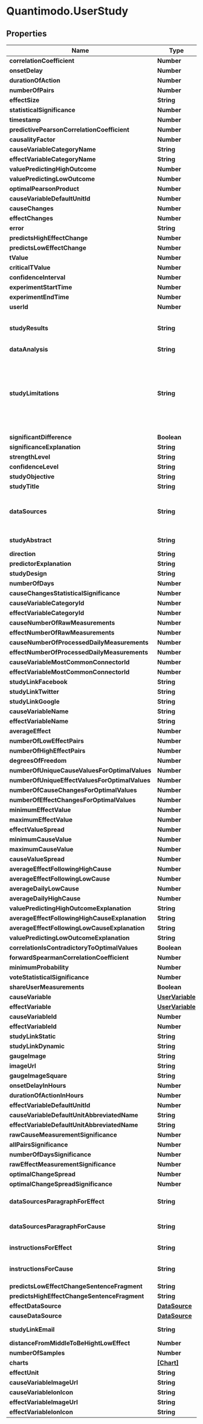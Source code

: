 # Quantimodo.UserStudy

## Properties
Name | Type | Description | Notes
------------ | ------------- | ------------- | -------------
**correlationCoefficient** | **Number** | Example: -0.173 | [optional] 
**onsetDelay** | **Number** | Example: 0 | [optional] 
**durationOfAction** | **Number** | Example: 604800 | [optional] 
**numberOfPairs** | **Number** | Example: 1011 | [optional] 
**effectSize** | **String** | Example: weakly negative | [optional] 
**statisticalSignificance** | **Number** | Example: 0.83333333333333 | [optional] 
**timestamp** | **Number** | Example: 1502255174 | [optional] 
**predictivePearsonCorrelationCoefficient** | **Number** | Example: -0.173 | [optional] 
**causalityFactor** | **Number** | Example: -0.173 | [optional] 
**causeVariableCategoryName** | **String** | Example: Sleep | [optional] 
**effectVariableCategoryName** | **String** | Example: Emotions | [optional] 
**valuePredictingHighOutcome** | **Number** | Example: 6.79 | [optional] 
**valuePredictingLowOutcome** | **Number** | Example: 7.54 | [optional] 
**optimalPearsonProduct** | **Number** | Example: 0.074088026546601 | [optional] 
**causeVariableDefaultUnitId** | **Number** | Example: 34 | [optional] 
**causeChanges** | **Number** | Example: 1010 | [optional] 
**effectChanges** | **Number** | Example: 521 | [optional] 
**error** | **String** | Example: optimalPearsonProduct is not defined | [optional] 
**predictsHighEffectChange** | **Number** | Example: 3.54 | [optional] 
**predictsLowEffectChange** | **Number** | Example: -3.25 | [optional] 
**tValue** | **Number** | Example: 5.525102310162 | [optional] 
**criticalTValue** | **Number** | Example: 1.646 | [optional] 
**confidenceInterval** | **Number** | Example: 0.055165978848875 | [optional] 
**experimentStartTime** | **Number** | Example: 1336267020 | [optional] 
**experimentEndTime** | **Number** | Example: 1491024591 | [optional] 
**userId** | **Number** | Example: 230 | [optional] 
**studyResults** | **String** | Example: This analysis suggests that higher Sleep Duration (Sleep) generally predicts lower Overall Mood (p &#x3D; 0).  Overall Mood is, on average, 3.54%  higher after around 6.79 Sleep Duration.  After an onset delay of 168 hours, Overall Mood is, on average, 3.25%  lower than its average over the 168 hours following around 7.54 Sleep Duration.  1011 data points were used in this analysis.  The value for Sleep Duration changed 1010 times, effectively running 505 separate natural experiments.  The top quartile outcome values are preceded by an average 6.79 h of Sleep Duration.  The bottom quartile outcome values are preceded by an average 7.54 h of Sleep Duration.  Forward Pearson Correlation Coefficient was -0.173 (p&#x3D;0, 95% CI -0.228 to -0.118 onset delay &#x3D; 0 hours, duration of action &#x3D; 168 hours) .  The Reverse Pearson Correlation Coefficient was 0 (P&#x3D;0, 95% CI -0.055 to 0.055, onset delay &#x3D; -0 hours, duration of action &#x3D; -168 hours). When the Sleep Duration value is closer to 6.79 h than 7.54 h, the Overall Mood value which follows is, on average, 3.54%  percent higher than its typical value.  When the Sleep Duration value is closer to 7.54 h than 6.79 h, the Overall Mood value which follows is 0% lower than its typical value.  Overall Mood is 2.62/5 (4% lower) on average after days with around 8.8 h Sleep Duration  Overall Mood is 2.82/5 (3% higher) on average after days with around 5.93 h Sleep Duration | [optional] 
**dataAnalysis** | **String** | Example: It was assumed that 0 hours would pass before a change in Sleep Duration would produce an observable change in Overall Mood.  It was assumed that Sleep Duration could produce an observable change in Overall Mood for as much as 7 days after the stimulus event.   | [optional] 
**studyLimitations** | **String** | Example: As with any human experiment, it was impossible to control for all potentially confounding variables.                           Correlation does not necessarily imply correlation.  We can never know for sure if one factor is definitely the cause of an outcome.               However, lack of correlation definitely implies the lack of a causal relationship.  Hence, we can with great              confidence rule out non-existent relationships. For instance, if we discover no relationship between mood             and an antidepressant this information is just as or even more valuable than the discovery that there is a relationship.              &lt;br&gt;             &lt;br&gt;                         We can also take advantage of several characteristics of time series data from many subjects  to infer the likelihood of a causal relationship if we do find a correlational relationship.              The criteria for causation are a group of minimal conditions necessary to provide adequate evidence of a causal relationship between an incidence and a possible consequence.             The list of the criteria is as follows:             &lt;br&gt;             1. Strength (effect size): A small association does not mean that there is not a causal effect, though the larger the association, the more likely that it is causal.             &lt;br&gt;             2. Consistency (reproducibility): Consistent findings observed by different persons in different places with different samples strengthens the likelihood of an effect.             &lt;br&gt;             3. Specificity: Causation is likely if a very specific population at a specific site and disease with no other likely explanation. The more specific an association between a factor and an effect is, the bigger the probability of a causal relationship.             &lt;br&gt;             4. Temporality: The effect has to occur after the cause (and if there is an expected delay between the cause and expected effect, then the effect must occur after that delay).             &lt;br&gt;             5. Biological gradient: Greater exposure should generally lead to greater incidence of the effect. However, in some cases, the mere presence of the factor can trigger the effect. In other cases, an inverse proportion is observed: greater exposure leads to lower incidence.             &lt;br&gt;             6. Plausibility: A plausible mechanism between cause and effect is helpful.             &lt;br&gt;             7. Coherence: Coherence between epidemiological and laboratory findings increases the likelihood of an effect.             &lt;br&gt;             8. Experiment: \&quot;Occasionally it is possible to appeal to experimental evidence\&quot;.             &lt;br&gt;             9. Analogy: The effect of similar factors may be considered.             &lt;br&gt;             &lt;br&gt;                            The confidence in a causal relationship is bolstered by the fact that time-precedence was taken into account in all calculations. Furthermore, in accordance with the law of large numbers (LLN), the predictive power and accuracy of these results will continually grow over time.  1011 paired data points were used in this analysis.   Assuming that the relationship is merely coincidental, as the participant independently modifies their Sleep Duration values, the observed strength of the relationship will decline until it is below the threshold of significance.  To it another way, in the case that we do find a spurious correlation, suggesting that banana intake improves mood for instance,             one will likely increase their banana intake.  Due to the fact that this correlation is spurious, it is unlikely             that you will see a continued and persistent corresponding increase in mood.  So over time, the spurious correlation will             naturally dissipate.Furthermore, it will be very enlightening to aggregate this data with the data from other participants  with similar genetic, diseasomic, environmentomic, and demographic profiles. | [optional] 
**significantDifference** | **Boolean** | Example: true | [optional] 
**significanceExplanation** | **String** | Example: Using a two-tailed t-test with alpha &#x3D; 0.05, it was determined that the change in Overall Mood is statistically significant at 95% confidence interval.  | [optional] 
**strengthLevel** | **String** | Example: very weak | [optional] 
**confidenceLevel** | **String** | Example: high | [optional] 
**studyObjective** | **String** | Example: The objective of this study is to determine the nature of the relationship (if any) between the Sleep Duration and the Overall Mood. Additionally, we attempt to determine the Sleep Duration values most likely to produce optimal Overall Mood values.  | [optional] 
**studyTitle** | **String** | Example: N1 Study: Sleep Duration Predicts Lower Overall Mood | [optional] 
**dataSources** | **String** | Example: Sleep Duration data was primarily collected using &lt;a href&#x3D;\&quot;https://www.amazon.com/Fitbit-Charge-Heart-Fitness-Wristband/dp/B01K9S260E/ref&#x3D;as_li_ss_tl?ie&#x3D;UTF8&amp;qid&#x3D;1493518902&amp;sr&#x3D;8-3&amp;keywords&#x3D;fitbit&amp;th&#x3D;1&amp;linkCode&#x3D;ll1&amp;tag&#x3D;quant08-20&amp;linkId&#x3D;b357b0833de73b0c4e935fd7c13a079e\&quot;&gt;Fitbit&lt;/a&gt;.  &lt;a href&#x3D;\&quot;https://www.amazon.com/Fitbit-Charge-Heart-Fitness-Wristband/dp/B01K9S260E/ref&#x3D;as_li_ss_tl?ie&#x3D;UTF8&amp;qid&#x3D;1493518902&amp;sr&#x3D;8-3&amp;keywords&#x3D;fitbit&amp;th&#x3D;1&amp;linkCode&#x3D;ll1&amp;tag&#x3D;quant08-20&amp;linkId&#x3D;b357b0833de73b0c4e935fd7c13a079e\&quot;&gt;Fitbit&lt;/a&gt; makes activity tracking easy and automatic.&lt;br&gt;Overall Mood data was primarily collected using &lt;a href&#x3D;\&quot;https://quantimo.do\&quot;&gt;QuantiModo&lt;/a&gt;.  &lt;a href&#x3D;\&quot;https://quantimo.do\&quot;&gt;QuantiModo&lt;/a&gt; is a Chrome extension, Android app, iOS app, and web app that allows you to easily track mood, symptoms, or any outcome you want to optimize in a fraction of a second.  You can also import your data from over 30 other apps and devices like Fitbit, Rescuetime, Jawbone Up, Withings, Facebook, Github, Google Calendar, Runkeeper, MoodPanda, Slice, Google Fit, and more.  &lt;a href&#x3D;\&quot;https://quantimo.do\&quot;&gt;QuantiModo&lt;/a&gt; then analyzes your data to identify which hidden factors are most likely to be influencing your mood or symptoms and their optimal daily values. | [optional] 
**studyAbstract** | **String** | Example: Your data suggests with a high degree of confidence (p&#x3D;0) that Sleep Duration (Sleep) has a weakly negative predictive relationship (R&#x3D;-0.173) with Overall Mood  (Emotions).  The highest quartile of Overall Mood  measurements were observed following an average 6.79h Sleep Duration.  The lowest quartile of Overall Mood  measurements were observed following an average 7.54h Sleep Duration. | [optional] 
**direction** | **String** | Example: lower | [optional] 
**predictorExplanation** | **String** | Example: Sleep Duration Predicts Lower Overall Mood | [optional] 
**studyDesign** | **String** | Example: This study is based on data donated by one QuantiModo user. Thus, the study design is consistent with an n&#x3D;1 observational natural experiment.  | [optional] 
**numberOfDays** | **Number** | Example: 1791 | [optional] 
**causeChangesStatisticalSignificance** | **Number** | Example: 1 | [optional] 
**causeVariableCategoryId** | **Number** | Example: 6 | [optional] 
**effectVariableCategoryId** | **Number** | Example: 1 | [optional] 
**causeNumberOfRawMeasurements** | **Number** | Example: 1942 | [optional] 
**effectNumberOfRawMeasurements** | **Number** | Example: 11866 | [optional] 
**causeNumberOfProcessedDailyMeasurements** | **Number** | Example: 1113 | [optional] 
**effectNumberOfProcessedDailyMeasurements** | **Number** | Example: 1492 | [optional] 
**causeVariableMostCommonConnectorId** | **Number** | Example: 7 | [optional] 
**effectVariableMostCommonConnectorId** | **Number** | Example: 5 | [optional] 
**studyLinkFacebook** | **String** | Example: https://www.facebook.com/sharer/sharer.php?u&#x3D;https%3A%2F%2Flocal.quantimo.do%2Fapi%2Fv2%2Fstudy%3FcauseVariableName%3DSleep%2520Duration%26effectVariableName%3DOverall%2520Mood%26userId%3D230 | [optional] 
**studyLinkTwitter** | **String** | Example: https://twitter.com/home?status&#x3D;Sleep%20Duration%20Predicts%20Lower%20Overall%20Mood%20https%3A%2F%2Flocal.quantimo.do%2Fapi%2Fv2%2Fstudy%3FcauseVariableName%3DSleep%2520Duration%26effectVariableName%3DOverall%2520Mood%26userId%3D230%20%40quantimodo | [optional] 
**studyLinkGoogle** | **String** | Example: https://plus.google.com/share?url&#x3D;https%3A%2F%2Flocal.quantimo.do%2Fapi%2Fv2%2Fstudy%3FcauseVariableName%3DSleep%2520Duration%26effectVariableName%3DOverall%2520Mood%26userId%3D230 | [optional] 
**causeVariableName** | **String** | Example: Sleep Duration | [optional] 
**effectVariableName** | **String** | Example: Overall Mood | [optional] 
**averageEffect** | **Number** | Example: 2.7265782739077 | [optional] 
**numberOfLowEffectPairs** | **Number** | Example: 275 | [optional] 
**numberOfHighEffectPairs** | **Number** | Example: 28 | [optional] 
**degreesOfFreedom** | **Number** | Example: 200 | [optional] 
**numberOfUniqueCauseValuesForOptimalValues** | **Number** | Example: 671 | [optional] 
**numberOfUniqueEffectValuesForOptimalValues** | **Number** | Example: 112 | [optional] 
**numberOfCauseChangesForOptimalValues** | **Number** | Example: 1010 | [optional] 
**numberOfEffectChangesForOptimalValues** | **Number** | Example: 521 | [optional] 
**minimumEffectValue** | **Number** | Example: 1.5 | [optional] 
**maximumEffectValue** | **Number** | Example: 5 | [optional] 
**effectValueSpread** | **Number** | Example: 3.5 | [optional] 
**minimumCauseValue** | **Number** | Example: 1.3 | [optional] 
**maximumCauseValue** | **Number** | Example: 13.75 | [optional] 
**causeValueSpread** | **Number** | Example: 12.45 | [optional] 
**averageEffectFollowingHighCause** | **Number** | Example: 2.62 | [optional] 
**averageEffectFollowingLowCause** | **Number** | Example: 2.82 | [optional] 
**averageDailyLowCause** | **Number** | Example: 5.93 | [optional] 
**averageDailyHighCause** | **Number** | Example: 8.8 | [optional] 
**valuePredictingHighOutcomeExplanation** | **String** | Example: Overall Mood, on average, 3.54% higher after around 6.79 h Sleep Duration  | [optional] 
**averageEffectFollowingHighCauseExplanation** | **String** | Example: Overall Mood is 2.62/5 (4% lower) on average after days with around 8.8 h Sleep Duration | [optional] 
**averageEffectFollowingLowCauseExplanation** | **String** | Example: Overall Mood is 2.82/5 (3% higher) on average after days with around 5.93 h Sleep Duration | [optional] 
**valuePredictingLowOutcomeExplanation** | **String** | Example: Overall Mood, on average, 3.25% lower after around 7.54 h Sleep Duration  | [optional] 
**correlationIsContradictoryToOptimalValues** | **Boolean** | Example: false | [optional] 
**forwardSpearmanCorrelationCoefficient** | **Number** | Example: -0.20037947834262 | [optional] 
**minimumProbability** | **Number** | Example: 0.05 | [optional] 
**voteStatisticalSignificance** | **Number** | Example: 0.83333333333333 | [optional] 
**shareUserMeasurements** | **Boolean** | Example: false | [optional] 
**causeVariable** | [**UserVariable**](UserVariable.md) |  | [optional] 
**effectVariable** | [**UserVariable**](UserVariable.md) |  | [optional] 
**causeVariableId** | **Number** | Example: 1867 | [optional] 
**effectVariableId** | **Number** | Example: 1398 | [optional] 
**studyLinkStatic** | **String** | Example: https://local.quantimo.do/api/v2/study?causeVariableName&#x3D;Sleep%20Duration&amp;effectVariableName&#x3D;Overall%20Mood&amp;userId&#x3D;230 | [optional] 
**studyLinkDynamic** | **String** | Example: https://local.quantimo.do/ionic/Modo/www/index.html#/app/study?causeVariableName&#x3D;Sleep%20Duration&amp;effectVariableName&#x3D;Overall%20Mood&amp;userId&#x3D;230 | [optional] 
**gaugeImage** | **String** | Example: https://s3.amazonaws.com/quantimodo-docs/images/gauge-weakly-negative-relationship.png | [optional] 
**imageUrl** | **String** | Example: https://s3-us-west-1.amazonaws.com/qmimages/variable_categories_gauges_logo_background/gauge-weakly-negative-relationship_sleep_emotions_logo_background.png | [optional] 
**gaugeImageSquare** | **String** | Example: https://s3.amazonaws.com/quantimodo-docs/images/gauge-weakly-negative-relationship-200-200.png | [optional] 
**onsetDelayInHours** | **Number** | Example: 0 | [optional] 
**durationOfActionInHours** | **Number** | Example: 0 | [optional] 
**effectVariableDefaultUnitId** | **Number** | Example: 10 | [optional] 
**causeVariableDefaultUnitAbbreviatedName** | **String** | Example: h | [optional] 
**effectVariableDefaultUnitAbbreviatedName** | **String** | Example: /5 | [optional] 
**rawCauseMeasurementSignificance** | **Number** | Example: 1 | [optional] 
**allPairsSignificance** | **Number** | Example: 1 | [optional] 
**numberOfDaysSignificance** | **Number** | Example: 1 | [optional] 
**rawEffectMeasurementSignificance** | **Number** | Example: 1 | [optional] 
**optimalChangeSpread** | **Number** | Example: 6.79 | [optional] 
**optimalChangeSpreadSignificance** | **Number** | Example: 0.8959967711131 | [optional] 
**dataSourcesParagraphForEffect** | **String** | Example: Overall Mood data was primarily collected using &lt;a href&#x3D;\&quot;https://quantimo.do\&quot;&gt;QuantiModo&lt;/a&gt;.  &lt;a href&#x3D;\&quot;https://quantimo.do\&quot;&gt;QuantiModo&lt;/a&gt; is a Chrome extension, Android app, iOS app, and web app that allows you to easily track mood, symptoms, or any outcome you want to optimize in a fraction of a second.  You can also import your data from over 30 other apps and devices like Fitbit, Rescuetime, Jawbone Up, Withings, Facebook, Github, Google Calendar, Runkeeper, MoodPanda, Slice, Google Fit, and more.  &lt;a href&#x3D;\&quot;https://quantimo.do\&quot;&gt;QuantiModo&lt;/a&gt; then analyzes your data to identify which hidden factors are most likely to be influencing your mood or symptoms and their optimal daily values. | [optional] 
**dataSourcesParagraphForCause** | **String** | Example: Sleep Duration data was primarily collected using &lt;a href&#x3D;\&quot;https://www.amazon.com/Fitbit-Charge-Heart-Fitness-Wristband/dp/B01K9S260E/ref&#x3D;as_li_ss_tl?ie&#x3D;UTF8&amp;qid&#x3D;1493518902&amp;sr&#x3D;8-3&amp;keywords&#x3D;fitbit&amp;th&#x3D;1&amp;linkCode&#x3D;ll1&amp;tag&#x3D;quant08-20&amp;linkId&#x3D;b357b0833de73b0c4e935fd7c13a079e\&quot;&gt;Fitbit&lt;/a&gt;.  &lt;a href&#x3D;\&quot;https://www.amazon.com/Fitbit-Charge-Heart-Fitness-Wristband/dp/B01K9S260E/ref&#x3D;as_li_ss_tl?ie&#x3D;UTF8&amp;qid&#x3D;1493518902&amp;sr&#x3D;8-3&amp;keywords&#x3D;fitbit&amp;th&#x3D;1&amp;linkCode&#x3D;ll1&amp;tag&#x3D;quant08-20&amp;linkId&#x3D;b357b0833de73b0c4e935fd7c13a079e\&quot;&gt;Fitbit&lt;/a&gt; makes activity tracking easy and automatic. | [optional] 
**instructionsForEffect** | **String** | Example: &lt;a href&#x3D;\&quot;https://quantimo.do\&quot;&gt;Obtain QuantiModo&lt;/a&gt; and use it to record your Overall Mood. Once you have a &lt;a href&#x3D;\&quot;https://quantimo.do\&quot;&gt;QuantiModo&lt;/a&gt; account, &lt;a href&#x3D;\&quot;https://app.quantimo.do/ionic/Modo/www/#/app/import\&quot;&gt;connect your  QuantiModo account at QuantiModo&lt;/a&gt; to automatically import and analyze your data. | [optional] 
**instructionsForCause** | **String** | Example: &lt;a href&#x3D;\&quot;https://www.amazon.com/Fitbit-Charge-Heart-Fitness-Wristband/dp/B01K9S260E/ref&#x3D;as_li_ss_tl?ie&#x3D;UTF8&amp;qid&#x3D;1493518902&amp;sr&#x3D;8-3&amp;keywords&#x3D;fitbit&amp;th&#x3D;1&amp;linkCode&#x3D;ll1&amp;tag&#x3D;quant08-20&amp;linkId&#x3D;b357b0833de73b0c4e935fd7c13a079e\&quot;&gt;Obtain Fitbit&lt;/a&gt; and use it to record your Sleep Duration. Once you have a &lt;a href&#x3D;\&quot;https://www.amazon.com/Fitbit-Charge-Heart-Fitness-Wristband/dp/B01K9S260E/ref&#x3D;as_li_ss_tl?ie&#x3D;UTF8&amp;qid&#x3D;1493518902&amp;sr&#x3D;8-3&amp;keywords&#x3D;fitbit&amp;th&#x3D;1&amp;linkCode&#x3D;ll1&amp;tag&#x3D;quant08-20&amp;linkId&#x3D;b357b0833de73b0c4e935fd7c13a079e\&quot;&gt;Fitbit&lt;/a&gt; account, &lt;a href&#x3D;\&quot;https://app.quantimo.do/ionic/Modo/www/#/app/import\&quot;&gt;connect your  Fitbit account at QuantiModo&lt;/a&gt; to automatically import and analyze your data. | [optional] 
**predictsLowEffectChangeSentenceFragment** | **String** | Example: , on average, 3.25%  | [optional] 
**predictsHighEffectChangeSentenceFragment** | **String** | Example: , on average, 3.54%  | [optional] 
**effectDataSource** | [**DataSource**](DataSource.md) |  | [optional] 
**causeDataSource** | [**DataSource**](DataSource.md) |  | [optional] 
**studyLinkEmail** | **String** | Example: mailto:?subject&#x3D;N1%20Study%3A%20Sleep%20Duration%20Predicts%20Lower%20Overall%20Mood&amp;body&#x3D;Check%20out%20my%20study%20at%20https%3A%2F%2Flocal.quantimo.do%2Fapi%2Fv2%2Fstudy%3FcauseVariableName%3DSleep%2520Duration%26effectVariableName%3DOverall%2520Mood%26userId%3D230%0A%0AHave%20a%20great%20day! | [optional] 
**distanceFromMiddleToBeHightLowEffect** | **Number** | Example: 25 | [optional] 
**numberOfSamples** | **Number** | Example: 1011 | [optional] 
**charts** | [**[Chart]**](Chart.md) |  | [optional] 
**effectUnit** | **String** | Example: /5 | [optional] 
**causeVariableImageUrl** | **String** | Example: https://maxcdn.icons8.com/Color/PNG/96/Household/sleeping_in_bed-96.png | [optional] 
**causeVariableIonIcon** | **String** | Example: ion-ios-cloudy-night-outline | [optional] 
**effectVariableImageUrl** | **String** | Example: https://maxcdn.icons8.com/Color/PNG/96/Cinema/theatre_mask-96.png | [optional] 
**effectVariableIonIcon** | **String** | Example: ion-happy-outline | [optional] 


